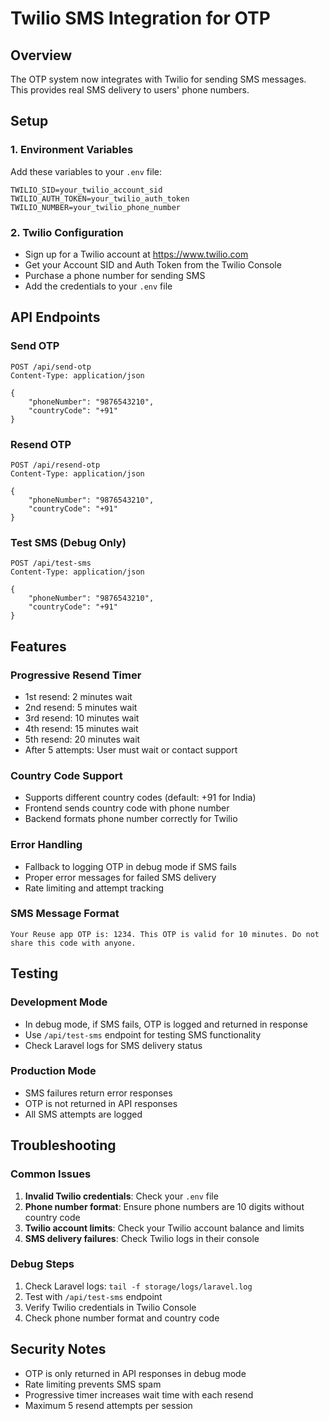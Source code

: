 # Twilio SMS Integration for OTP

## Overview

The OTP system now integrates with Twilio for sending SMS messages. This provides real SMS delivery to users' phone numbers.

## Setup

### 1. Environment Variables

Add these variables to your `.env` file:

```env
TWILIO_SID=your_twilio_account_sid
TWILIO_AUTH_TOKEN=your_twilio_auth_token
TWILIO_NUMBER=your_twilio_phone_number
```

### 2. Twilio Configuration

- Sign up for a Twilio account at https://www.twilio.com
- Get your Account SID and Auth Token from the Twilio Console
- Purchase a phone number for sending SMS
- Add the credentials to your `.env` file

## API Endpoints

### Send OTP

```
POST /api/send-otp
Content-Type: application/json

{
    "phoneNumber": "9876543210",
    "countryCode": "+91"
}
```

### Resend OTP

```
POST /api/resend-otp
Content-Type: application/json

{
    "phoneNumber": "9876543210",
    "countryCode": "+91"
}
```

### Test SMS (Debug Only)

```
POST /api/test-sms
Content-Type: application/json

{
    "phoneNumber": "9876543210",
    "countryCode": "+91"
}
```

## Features

### Progressive Resend Timer

- 1st resend: 2 minutes wait
- 2nd resend: 5 minutes wait
- 3rd resend: 10 minutes wait
- 4th resend: 15 minutes wait
- 5th resend: 20 minutes wait
- After 5 attempts: User must wait or contact support

### Country Code Support

- Supports different country codes (default: +91 for India)
- Frontend sends country code with phone number
- Backend formats phone number correctly for Twilio

### Error Handling

- Fallback to logging OTP in debug mode if SMS fails
- Proper error messages for failed SMS delivery
- Rate limiting and attempt tracking

### SMS Message Format

```
Your Reuse app OTP is: 1234. This OTP is valid for 10 minutes. Do not share this code with anyone.
```

## Testing

### Development Mode

- In debug mode, if SMS fails, OTP is logged and returned in response
- Use `/api/test-sms` endpoint for testing SMS functionality
- Check Laravel logs for SMS delivery status

### Production Mode

- SMS failures return error responses
- OTP is not returned in API responses
- All SMS attempts are logged

## Troubleshooting

### Common Issues

1. **Invalid Twilio credentials**: Check your `.env` file
2. **Phone number format**: Ensure phone numbers are 10 digits without country code
3. **Twilio account limits**: Check your Twilio account balance and limits
4. **SMS delivery failures**: Check Twilio logs in their console

### Debug Steps

1. Check Laravel logs: `tail -f storage/logs/laravel.log`
2. Test with `/api/test-sms` endpoint
3. Verify Twilio credentials in Twilio Console
4. Check phone number format and country code

## Security Notes

- OTP is only returned in API responses in debug mode
- Rate limiting prevents SMS spam
- Progressive timer increases wait time with each resend
- Maximum 5 resend attempts per session
